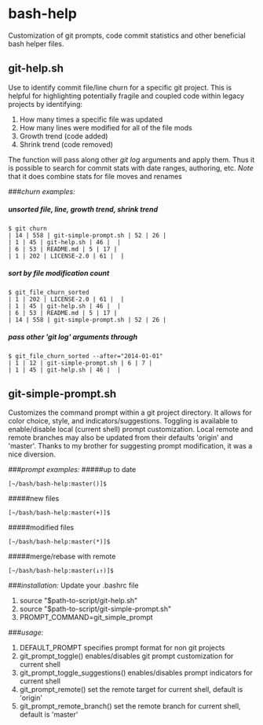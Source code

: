 bash-help
=========

Customization of git prompts, code commit statistics and other beneficial bash helper files.

## git-help.sh
Use to identify commit file/line churn for a specific git project. This is helpful for 
highlighting potentially fragile and coupled code within legacy projects by identifying:
1. How many times a specific file was updated
2. How many lines were modified for all of the file mods
3. Growth trend (code added)
4. Shrink trend (code removed)

The function will pass along other *git log* arguments and apply them. Thus it is possible
to search for commit stats with date ranges, authoring, etc. *Note* that it does combine 
stats for file moves and renames

###*churn examples:*
##### unsorted file, line, growth trend, shrink trend 
```
$ git churn
| 14 | 558 | git-simple-prompt.sh | 52 | 26 |
| 1 | 45 | git-help.sh | 46 |  |
| 6 | 53 | README.md | 5 | 17 |
| 1 | 202 | LICENSE-2.0 | 61 |  |
```
##### sort by file modification count 
```
$ git_file_churn_sorted
| 1 | 202 | LICENSE-2.0 | 61 |  |
| 1 | 45 | git-help.sh | 46 |  |
| 6 | 53 | README.md | 5 | 17 |
| 14 | 558 | git-simple-prompt.sh | 52 | 26 |
```
##### pass other 'git log' arguments through
```
$ git_file_churn_sorted --after="2014-01-01"
| 1 | 12 | git-simple-prompt.sh | 6 | 7 |
| 1 | 45 | git-help.sh | 46 |  |
```

## git-simple-prompt.sh
Customizes the command prompt within a git project directory. It
allows for color choice, style, and indicators/suggestions. Toggling
is available to enable/disable local (current shell) prompt customization. 
Local remote and remote branches may also be updated from their defaults 'origin' and 'master'.
Thanks to my brother for suggesting prompt modification, it was a nice diversion.

###*prompt examples:*
#####up to date 
```
[~/bash/bash-help:master()]$
```
#####new files 
```
[~/bash/bash-help:master(+)]$
```
#####modified files 
```
[~/bash/bash-help:master(*)]$
```
#####merge/rebase with remote 
```
[~/bash/bash-help:master(↓↑)]$
```
###*installation:*
Update your .bashrc file

1. source "$path-to-script/git-help.sh"
2. source "$path-to-script/git-simple-prompt.sh"
3. PROMPT_COMMAND=git_simple_prompt

###*usage:*
1. DEFAULT_PROMPT specifies prompt format for non git projects
2. git_prompt_toggle() enables/disables git prompt customization for current shell
3. git_prompt_toggle_suggestions() enables/disables prompt indicators for current shell
4. git_prompt_remote() set the remote target for current shell, default is 'origin'
5. git_prompt_remote_branch() set the remote branch for current shell, default is 'master'
